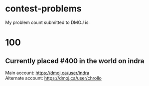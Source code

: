 # contest-problems

My problem count submitted to DMOJ is:
# 100
## Currently placed #400 in the world on indra
Main account:
https://dmoj.ca/user/indra <br />
Alternate account:
https://dmoj.ca/user/chrollo
